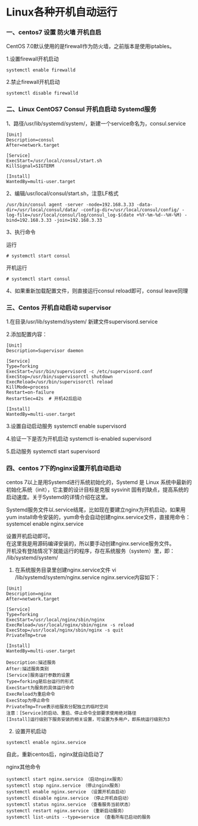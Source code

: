 # Linux各种开机自动运行

### 一、centos7 设置 防火墙 开机自启
CentOS 7.0默认使用的是firewall作为防火墙，之前版本是使用iptables。 

1.设置firewall开机启动
```
systemctl enable firewalld
```

2.禁止firewall开机启动
```
systemctl disable firewalld
```

### 二、Linux CentOS7 Consul 开机自启动 Systemd服务
1、路径/usr/lib/systemd/system/，新建一个service命名为，consul.service
```
[Unit]
Description=consul
After=network.target
    
[Service]
ExecStart=/usr/local/consul/start.sh
KillSignal=SIGTERM
    
[Install]
WantedBy=multi-user.target
```

2、编辑/usr/local/consul/start.sh，注意LF格式

```
/usr/bin/consul agent -server -node=192.168.3.33 -data-dir=/usr/local/consul/data/ -config-dir=/usr/local/consul/config/ -log-file=/usr/local/consul/log/consul_log-$(date +%Y-%m-%d--%H-%M) -bind=192.168.3.33 -join=192.168.3.33
```

3、执行命令

运行
```
# systemctl start consul
```

开机运行
```
# systemctl start consul
```

4、如果重新加载配置文件，则直接运行consul reload即可，consul leave同理

### 三、Centos 开机自动启动 supervisor
1.在目录/usr/lib/systemd/system/ 新建文件supervisord.service

2.添加配置内容：
```
[Unit] 
Description=Supervisor daemon

[Service] 
Type=forking 
ExecStart=/usr/bin/supervisord -c /etc/supervisord.conf 
ExecStop=/usr/bin/supervisorctl shutdown 
ExecReload=/usr/bin/supervisorctl reload 
KillMode=process 
Restart=on-failure 
RestartSec=42s  # 开机42后启动

[Install] 
WantedBy=multi-user.target
```

3.设置自动启动服务 systemctl enable supervisord

4.验证一下是否为开机启动 systemctl is-enabled supervisord

5.启动服务 systemctl start supervisord

### 四、centos 7下的nginx设置开机自动启动

centos 7以上是用Systemd进行系统初始化的，Systemd 是 Linux 系统中最新的初始化系统（init），它主要的设计目标是克服 sysvinit 固有的缺点，提高系统的启动速度。关于Systemd的详情介绍在这里。  

Systemd服务文件以.service结尾，比如现在要建立nginx为开机启动，如果用yum install命令安装的，yum命令会自动创建nginx.service文件，直接用命令：  
systemcel enable nginx.service  

设置开机启动即可。  
在这里我是用源码编译安装的，所以要手动创建nginx.service服务文件。  
开机没有登陆情况下就能运行的程序，存在系统服务（system）里，即：  
/lib/systemd/system/  

1. 在系统服务目录里创建nginx.service文件
vi /lib/systemd/system/nginx.service
nginx.service内容如下：
```
[Unit]
Description=nginx
After=network.target
 
[Service]
Type=forking
ExecStart=/usr/local/nginx/sbin/nginx
ExecReload=/usr/local/nginx/sbin/nginx -s reload
ExecStop=/usr/local/nginx/sbin/nginx -s quit
PrivateTmp=true
 
[Install]
WantedBy=multi-user.target
```

```
Description:描述服务  
After:描述服务类别  
[Service]服务运行参数的设置  
Type=forking是后台运行的形式  
ExecStart为服务的具体运行命令
ExecReload为重启命令
ExecStop为停止命令
PrivateTmp=True表示给服务分配独立的临时空间
注意：[Service]的启动、重启、停止命令全部要求使用绝对路径
[Install]运行级别下服务安装的相关设置，可设置为多用户，即系统运行级别为3
```

2. 设置开机启动
```
systemctl enable nginx.service
```
自此，重新centos后，nginx就自动启动了

nginx其他命令
```
systemctl start nginx.service　（启动nginx服务）
systemctl stop nginx.service　（停止nginx服务）
systemctl enable nginx.service （设置开机自启动）
systemctl disable nginx.service （停止开机自启动）
systemctl status nginx.service （查看服务当前状态）
systemctl restart nginx.service　（重新启动服务）
systemctl list-units --type=service （查看所有已启动的服务
```